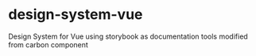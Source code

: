 # design-system-vue
Design System for Vue
using storybook as documentation tools
modified from carbon component
